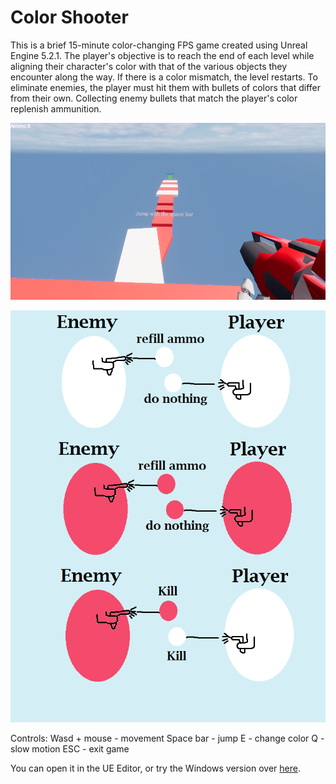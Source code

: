 # Color Shooter

This is a brief 15-minute color-changing FPS game created using Unreal Engine 5.2.1. The player's objective is to reach the end of each level while aligning their character's color with that of the various objects they encounter along the way. If there is a color mismatch, the level restarts. To eliminate enemies, the player must hit them with bullets of colors that differ from their own. Collecting enemy bullets that match the player's color replenish ammunition.

![Screenshot1](Static/screenshot.png?raw=true "Title")

![Screenshot2](Static/Manual.png?raw=true "Title")

Controls:
Wasd + mouse - movement
Space bar - jump
E -  change color
Q - slow motion
ESC - exit game

You can open it in the UE Editor, or try the Windows version over [here](https://mega.nz/file/Lw5hFZZb#rKJXFp2-o6iZWxxZussmQG3_x4r6KM9-Q2gn3hzue8I).
